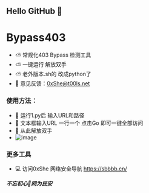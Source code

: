## Hello GitHub  👋


# Bypass403
- ⛅ 常规化403 Bypass 检测工具
- ⛅ 一键运行 解放双手
- ⛅ 老外版本.sh的 改成python了
- 📧 意见反馈：0xShe@t00ls.net

### 使用方法：
- 🍺 运行1.py后 输入URL和路径
- 🍺 文本框输入URL 一行一个 点击Go 即可一键全部访问
- 🍺 从此解放双手
- ![image](https://github.com/0xShe/Bypass403/assets/89628734/556efeef-d8ba-4744-8765-040cc4307e1d)


### 更多工具
- 💻 访问0xShe 网络安全导航 https://sbbbb.cn/




***不忘初心🔰网为民安***
